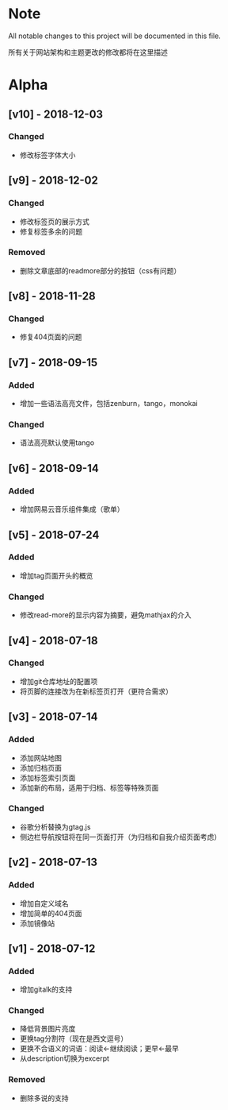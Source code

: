 # Note

All notable changes to this project will be documented in this file.

所有关于网站架构和主题更改的修改都将在这里描述

# Alpha

## [v10] - 2018-12-03

### Changed
- 修改标签字体大小

## [v9] - 2018-12-02

### Changed
- 修改标签页的展示方式
- 修复标签多余的问题

### Removed
- 删除文章底部的readmore部分的按钮（css有问题）

## [v8] - 2018-11-28

### Changed
- 修复404页面的问题 

## [v7] - 2018-09-15

### Added
- 增加一些语法高亮文件，包括zenburn，tango，monokai

### Changed
- 语法高亮默认使用tango

## [v6] - 2018-09-14

### Added
- 增加网易云音乐组件集成（歌单）

## [v5] - 2018-07-24

### Added
- 增加tag页面开头的概览

### Changed
- 修改read-more的显示内容为摘要，避免mathjax的介入

## [v4] - 2018-07-18

### Changed
- 增加git仓库地址的配置项
- 将页脚的连接改为在新标签页打开（更符合需求）

## [v3] - 2018-07-14

### Added
- 添加网站地图
- 添加归档页面
- 添加标签索引页面
- 添加新的布局，适用于归档、标签等特殊页面

### Changed
- 谷歌分析替换为gtag.js
- 侧边栏导航按钮将在同一页面打开（为归档和自我介绍页面考虑）

## [v2] - 2018-07-13

### Added
- 增加自定义域名
- 增加简单的404页面
- 添加镜像站

## [v1] - 2018-07-12

### Added
- 增加gitalk的支持

### Changed
- 降低背景图片亮度
- 更换tag分割符（现在是西文逗号）
- 更换不合语义的词语：阅读<-继续阅读；更早<-最早
- 从description切换为excerpt

### Removed
- 删除多说的支持
